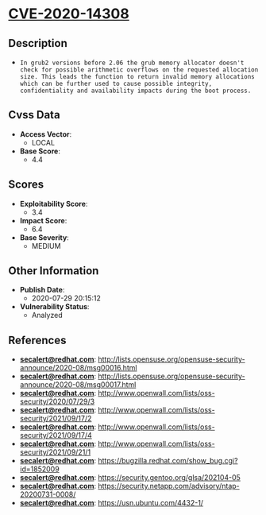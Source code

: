 
# [CVE-2020-14308](http://lists.opensuse.org/opensuse-security-announce/2020-08/msg00016.html)

## Description

- `In grub2 versions before 2.06 the grub memory allocator doesn't check for possible arithmetic overflows on the requested allocation size. This leads the function to return invalid memory allocations which can be further used to cause possible integrity, confidentiality and availability impacts during the boot process.`

## Cvss Data

- **Access Vector**:
  - LOCAL
- **Base Score**:
  - 4.4

## Scores

- **Exploitability Score**:
  - 3.4
- **Impact Score**:
  - 6.4
- **Base Severity**:
  - MEDIUM

## Other Information

- **Publish Date**:
  - 2020-07-29 20:15:12
- **Vulnerability Status**:
  - Analyzed

## References

- **secalert@redhat.com**: http://lists.opensuse.org/opensuse-security-announce/2020-08/msg00016.html
- **secalert@redhat.com**: http://lists.opensuse.org/opensuse-security-announce/2020-08/msg00017.html
- **secalert@redhat.com**: http://www.openwall.com/lists/oss-security/2020/07/29/3
- **secalert@redhat.com**: http://www.openwall.com/lists/oss-security/2021/09/17/2
- **secalert@redhat.com**: http://www.openwall.com/lists/oss-security/2021/09/17/4
- **secalert@redhat.com**: http://www.openwall.com/lists/oss-security/2021/09/21/1
- **secalert@redhat.com**: https://bugzilla.redhat.com/show_bug.cgi?id=1852009
- **secalert@redhat.com**: https://security.gentoo.org/glsa/202104-05
- **secalert@redhat.com**: https://security.netapp.com/advisory/ntap-20200731-0008/
- **secalert@redhat.com**: https://usn.ubuntu.com/4432-1/
